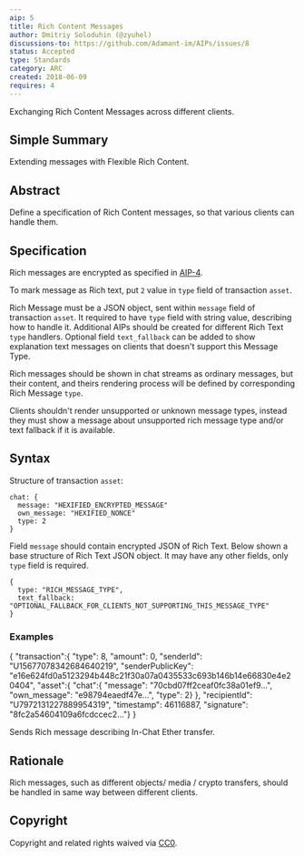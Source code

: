 ```yaml
---
aip: 5
title: Rich Content Messages
author: Dmitriy Soloduhin (@zyuhel)
discussions-to: https://github.com/Adamant-im/AIPs/issues/8
status: Accepted
type: Standards
category: ARC
created: 2018-06-09
requires: 4
---
```


Exchanging Rich Content Messages across different clients.

## Simple Summary
Extending messages with Flexible Rich Content.

## Abstract
Define a specification of Rich Content messages, so that various clients can handle them. 


## Specification
Rich messages are encrypted as specified in [AIP-4](https://github.com/Adamant-im/AIPs/blob/master/AIPS/aip-4.md).

To mark message as Rich text, put `2` value in `type` field of transaction `asset`.

Rich Message must be a JSON object, sent within `message` field of transaction `asset`. It required to have `type` field with string value, describing how to handle it. Additional AIPs should be created for different Rich Text `type` handlers. Optional field `text_fallback` can be added to show explanation text messages on clients that doesn't support this Message Type. 

Rich messages should be shown in chat streams as ordinary messages, but their content, and theirs rendering process will be defined by corresponding Rich Message `type`.

Clients shouldn't render unsupported or unknown message types, instead they must show a message about unsupported rich message type and/or text fallback if it is available.

## Syntax

Structure of transaction `asset`:
````
chat: {
  message: "HEXIFIED_ENCRYPTED_MESSAGE"
  own_message: "HEXIFIED_NONCE"
  type: 2
}
````

Field `message` should contain encrypted JSON of Rich Text. Below shown a base structure of Rich Text JSON object. It may have any other fields, only `type` field is required.
````
{
  type: "RICH_MESSAGE_TYPE",
  text_fallback: "OPTIONAL_FALLBACK_FOR_CLIENTS_NOT_SUPPORTING_THIS_MESSAGE_TYPE"
}
````

### Examples

{
"transaction":{
	"type": 8,
	"amount": 0,
	"senderId": "U15677078342684640219",
	"senderPublicKey": "e16e624fd0a5123294b448c21f30a07a0435533c693b146b14e66830e4e20404",
	"asset":{
		"chat":{
		"message": "70cbd07ff2ceaf0fc38a01ef9...",
		"own_message": "e98794eaedf47e...",
		"type": 2}
		},
	"recipientId": "U7972131227889954319",
	"timestamp": 46116887,
	"signature": "8fc2a54604109a6fcdccec2..."}
}

Sends Rich message describing In-Chat Ether transfer.

## Rationale
Rich messages, such as different objects/ media / crypto transfers, should be handled in same way between different clients. 

## Copyright
Copyright and related rights waived via [CC0](https://creativecommons.org/publicdomain/zero/1.0/).
